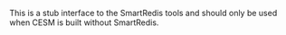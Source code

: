 This is a stub interface to the SmartRedis tools and should only be used when
CESM is built without SmartRedis.